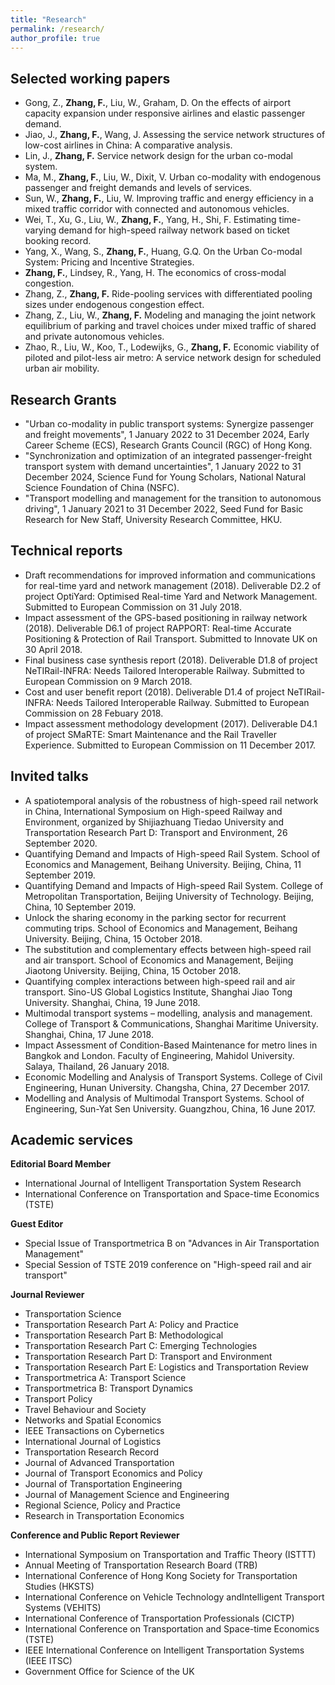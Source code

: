 ```yaml
---
title: "Research"
permalink: /research/
author_profile: true
---
```


Selected working papers
------------
* Gong, Z., **Zhang, F.**, Liu, W., Graham, D. On the effects of airport capacity expansion under responsive airlines and elastic passenger demand.
* Jiao, J., **Zhang, F.**, Wang, J. Assessing the service network structures of low-cost airlines in China: A comparative analysis.
* Lin, J., **Zhang, F.** Service network design for the urban co-modal system.
* Ma, M., **Zhang, F.**, Liu, W., Dixit, V. Urban co-modality with endogenous passenger and freight demands and levels of services.
* Sun, W., **Zhang, F.**, Liu, W. Improving traffic and energy efficiency in a mixed traffic corridor with connected and autonomous vehicles.
* Wei, T., Xu, G., Liu, W., **Zhang, F.**, Yang, H., Shi, F. Estimating time-varying demand for high-speed railway network based on ticket booking record.
* Yang, X., Wang, S., **Zhang, F.**, Huang, G.Q. On the Urban Co-modal System: Pricing and Incentive Strategies.
* **Zhang, F.**, Lindsey, R., Yang, H. The economics of cross-modal congestion.
* Zhang, Z., **Zhang, F.** Ride-pooling services with differentiated pooling sizes under endogenous congestion effect.
* Zhang, Z., Liu, W., **Zhang, F.** Modeling and managing the joint network equilibrium of parking and travel choices under mixed traffic of shared and private autonomous vehicles.
* Zhao, R., Liu, W., Koo, T., Lodewijks, G., **Zhang, F.** Economic viability of piloted and pilot-less air metro: A service network design for scheduled urban air mobility.

Research Grants
------------
* "Urban co-modality in public transport systems: Synergize passenger and freight movements", 1 January 2022 to 31 December 2024, Early Career Scheme (ECS), Research Grants Council (RGC) of Hong Kong.
* "Synchronization and optimization of an integrated passenger-freight transport system with demand uncertainties", 1 January 2022 to 31 December 2024, Science Fund for Young Scholars, National Natural Science Foundation of China (NSFC).
* "Transport modelling and management for the transition to autonomous driving", 1 January 2021 to 31 December 2022, Seed Fund for Basic Research for New Staff, University Research Committee, HKU.

Technical reports
------------
* Draft recommendations for improved information and communications for real-time yard and network management (2018). Deliverable D2.2 of project OptiYard: Optimised Real-time Yard and Network Management. Submitted to European Commission on 31 July 2018.
* Impact assessment of the GPS-based positioning in railway network (2018). Deliverable D6.1 of project RAPPORT: Real-time Accurate Positioning & Protection of Rail Transport. Submitted to Innovate UK on 30 April 2018.
* Final business case synthesis report (2018). Deliverable D1.8 of project NeTIRail-INFRA: Needs Tailored Interoperable Railway. Submitted to European Commission on 9 March 2018.
* Cost and user benefit report (2018). Deliverable D1.4 of project NeTIRail-INFRA: Needs Tailored Interoperable Railway. Submitted to European Commission on 28 Febuary 2018.
* Impact assessment methodology development (2017). Deliverable D4.1 of project SMaRTE: Smart Maintenance and the Rail Traveller Experience. Submitted to European Commission on 11 December 2017.

Invited talks
------------
* A spatiotemporal analysis of the robustness of high-speed rail network in China, International Symposium on High-speed Railway and Environment, organized by Shijiazhuang Tiedao University and Transportation Research Part D: Transport and Environment, 26 September 2020.
* Quantifying Demand and Impacts of High-speed Rail System. School of Economics and Management, Beihang University. Beijing, China, 11 September 2019.
* Quantifying Demand and Impacts of High-speed Rail System. College of Metropolitan Transportation, Beijing University of Technology. Beijing, China, 10 September 2019.
* Unlock the sharing economy in the parking sector for recurrent commuting trips. School of Economics and Management, Beihang University. Beijing, China, 15 October 2018.
* The substitution and complementary effects between high-speed rail and air transport. School of Economics and Management, Beijing Jiaotong University. Beijing, China, 15 October 2018.
* Quantifying complex interactions between high-speed rail and air transport. Sino-US Global Logistics Institute, Shanghai Jiao Tong University. Shanghai, China, 19 June 2018.
* Multimodal transport systems – modelling, analysis and management. College of Transport & Communications, Shanghai Maritime University. Shanghai, China, 17 June 2018.
* Impact Assessment of Condition-Based Maintenance for metro lines in Bangkok and London. Faculty of Engineering, Mahidol University. Salaya, Thailand, 26 January 2018.
* Economic Modelling and Analysis of Transport Systems. College of Civil Engineering, Hunan University. Changsha, China, 27 December 2017.
* Modelling and Analysis of Multimodal Transport Systems. School of Engineering, Sun-Yat Sen University. Guangzhou, China, 16 June 2017.

Academic services
-------------
**Editorial Board Member**

* International Journal of Intelligent Transportation System Research
* International Conference on Transportation and Space-time Economics (TSTE) 

**Guest Editor**

* Special Issue of Transportmetrica B on "Advances in Air Transportation Management"
* Special Session of TSTE 2019 conference on "High-speed rail and air transport"

**Journal Reviewer**

* Transportation Science
* Transportation Research Part A: Policy and Practice
* Transportation Research Part B: Methodological
* Transportation Research Part C: Emerging Technologies
* Transportation Research Part D: Transport and Environment
* Transportation Research Part E: Logistics and Transportation Review
* Transportmetrica A: Transport Science
* Transportmetrica B: Transport Dynamics
* Transport Policy
* Travel Behaviour and Society
* Networks and Spatial Economics
* IEEE Transactions on Cybernetics
* International Journal of Logistics
* Transportation Research Record
* Journal of Advanced Transportation
* Journal of Transport Economics and Policy 
* Journal of Transportation Engineering
* Journal of Management Science and Engineering
* Regional Science, Policy and Practice
* Research in Transportation Economics

**Conference and Public Report Reviewer**

* International Symposium on Transportation and Traffic Theory (ISTTT)
* Annual Meeting of Transportation Research Board (TRB)
* International Conference of Hong Kong Society for Transportation Studies (HKSTS)
* International Conference on Vehicle Technology andIntelligent Transport Systems (VEHITS)
* International Conference of Transportation Professionals (CICTP)
* International Conference on Transportation and Space-time Economics (TSTE)
* IEEE International Conference on Intelligent Transportation Systems (IEEE ITSC)
* Government Office for Science of the UK
